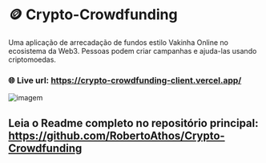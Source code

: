 # 🪙 Crypto-Crowdfunding

Uma aplicação de arrecadação de fundos estilo Vakinha Online no ecosistema da Web3. Pessoas podem criar campanhas e ajuda-las usando criptomoedas. </br>

### 🌐 Live url: https://crypto-crowdfunding-client.vercel.app/  </br>

<img src='https://user-images.githubusercontent.com/94712001/208749957-a844f123-a3d9-4e6c-9987-4b46b65fa0da.png' alt='imagem'/>


## Leia o Readme completo no repositório principal: https://github.com/RobertoAthos/Crypto-Crowdfunding





